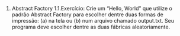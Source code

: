1. Abstract Factory
1.1.Exercício:
Crie um “Hello, World” que utilize o padrão Abstract Factory para escolher dentre duas formas de impressão:
(a) na tela ou (b) num arquivo chamado output.txt. Seu programa deve escolher dentre as duas fábricas
aleatoriamente.

